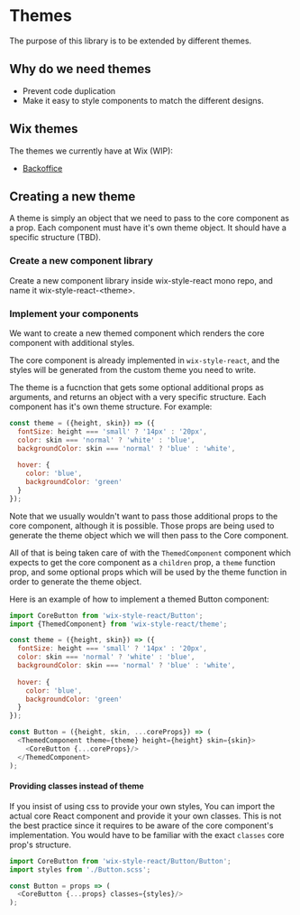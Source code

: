 # Themes

The purpose of this library is to be extended by different themes.

## Why do we need themes
- Prevent code duplication
- Make it easy to style components to match the different designs.

## Wix themes
The themes we currently have at Wix (WIP):
- [Backoffice](https://github.com/wix/wix-style-react-backoffice)

## Creating a new theme
A theme is simply an object that we need to pass to the core component as a prop.
Each component must have it's own theme object.
It should have a specific structure (TBD).
### Create a new component library
Create a new component library inside wix-style-react mono repo, and name it wix-style-react-\<theme\>.

### Implement your components
We want to create a new themed component which renders the core component with additional styles.

The core component is already implemented in `wix-style-react`, and the styles will be generated from the custom theme you need to write.

The theme is a fucnction that gets some optional additional props as arguments, and returns an object with a very specific structure. Each component has it's own theme structure.
For example:

```javascript
const theme = ({height, skin}) => ({
  fontSize: height === 'small' ? '14px' : '20px',
  color: skin === 'normal' ? 'white' : 'blue',
  backgroundColor: skin === 'normal' ? 'blue' : 'white',
  
  hover: {		
    color: 'blue',		
    backgroundColor: 'green'		
  }
});
```

Note that we usually wouldn't want to pass those additional props to the core component, although it is possible.
Those props are being used to generate the theme object which we will then pass to the Core component.

All of that is being taken care of with the `ThemedComponent` component which expects to get the core component as a `children` prop, a `theme` function prop, and some optional props which will be used by the theme function in order to generate the theme object.

Here is an example of how to implement a themed Button component:

```javascript
import CoreButton from 'wix-style-react/Button';
import {ThemedComponent} from 'wix-style-react/theme';

const theme = ({height, skin}) => ({
  fontSize: height === 'small' ? '14px' : '20px',
  color: skin === 'normal' ? 'white' : 'blue',
  backgroundColor: skin === 'normal' ? 'blue' : 'white',
  
  hover: {		
    color: 'blue',		
    backgroundColor: 'green'		
  }
});

const Button = ({height, skin, ...coreProps}) => (
  <ThemedComponent theme={theme} height={height} skin={skin}>
    <CoreButton {...coreProps}/>
  </ThemedComponent>
);
```

#### Providing classes instead of theme
If you insist of using css to provide your own styles, You can import the actual core React component and provide it your own classes. This is not the best practice since it requires to be aware of the core component's implementation. You would have to be familiar with the exact `classes` core prop's structure. 

```javascript
import CoreButton from 'wix-style-react/Button/Button';
import styles from './Button.scss';

const Button = props => (
  <CoreButton {...props} classes={styles}/>
); 
```
